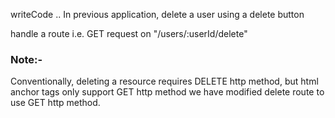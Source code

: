 writeCode
..
In previous application, delete a user using a delete button

handle a route i.e. GET request on "/users/:userId/delete"

### Note:-

Conventionally, deleting a resource requires DELETE http method,
but html anchor tags only support GET http method we have modified delete route to use GET http method.
